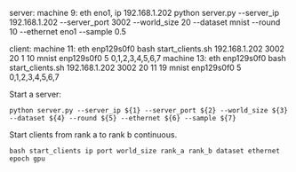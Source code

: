 
server:
    machine 9: eth eno1, ip 192.168.1.202
            python server.py --server_ip 192.168.1.202 --server_port 3002 --world_size 20 --dataset mnist --round 10 --ethernet eno1 --sample 0.5

client:
    machine 11: eth enp129s0f0
         bash start_clients.sh 192.168.1.202 3002 20 1 10 mnist enp129s0f0 5 0,1,2,3,4,5,6,7
    machine 13: eth enp129s0f0
         bash start_clients.sh 192.168.1.202 3002 20 11 19 mnist enp129s0f0 5 0,1,2,3,4,5,6,7

Start a server:

`python server.py --server_ip ${1} --server_port ${2} --world_size ${3} --dataset ${4} --round ${5} --ethernet ${6} --sample ${7}`


Start clients from rank a to rank b continuous.

`bash start_clients ip port world_size rank_a rank_b dataset ethernet epoch gpu`

